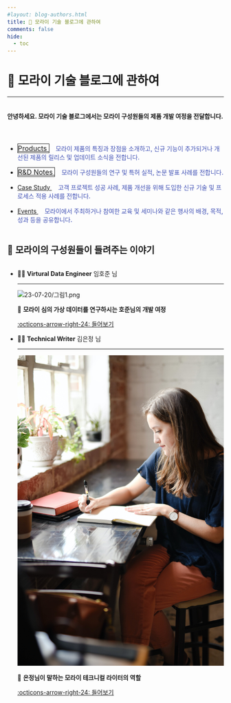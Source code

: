 ```yaml
---
#layout: blog-authors.html
title: 🥇 모라이 기술 블로그에 관하여
comments: false
hide:
  - toc
---
```


# 🥇 모라이 기술 블로그에 관하여

---

<div style="display: flex; width: 100%;">
  <h4>
  안녕하세요. 모라이 기술 블로그에서는 모라이 구성원들의 제품 개발 여정을 전달합니다.
  </h4>
</div>

<div class="md-grid md-typeset">
  <img src="https://static.wixstatic.com/media/7d1679_9795b2130e2b4fdaa94665936c1338ba~mv2.jpg/v1/crop/x_0,y_47,w_1920,h_891/fill/w_981,h_455,al_c,q_85,usm_0.66_1.00_0.01,enc_auto/11.jpg" alt="" width="1659px" height="auto" draggable="false">

  <ul>
    <li style = "margin-top: 20px;">
      <a href="../category/products/" title="Quick Start of SIM 1.0 Products!" style="font-size: 16px; border: 1px solid;" class="md-button">
      Products
      </a><span style="font-size: 14px; font-weight:550; color: #4051b5; fill:rgba(144, 101, 176, 1)" data-token-index="0" class="notion-enable-hover">&nbsp; &nbsp; 모라이 제품의 특징과 장점을 소개하고, 신규 기능이 추가되거나 개선된 제품의 릴리스 및 업데이트 소식을 전합니다.</span>
    </li>
    <li style = "margin-top: 15px;">
    <a href="../category/rnd-notes/" style="font-size: 16px; border: 1px solid;" class="md-button md-button--primary">
      R&D Notes
    </a><span style="font-size: 14px; font-weight:550; color: #4051b5; fill:rgba(144, 101, 176, 1)" data-token-index="0" class="notion-enable-hover">&nbsp; &nbsp; 모라이 구성원들의 연구 및 특허 실적, 논문 발표 사례를 전합니다.</span>
    </li>
    <li style = "margin-top: 15px;">
    <a href="../category/cases-study/" class="md-button">
      Case Study 
    </a><span style="font-size: 14px; font-weight:550; color: #4051b5; fill:rgba(144, 101, 176, 1)" data-token-index="0" class="notion-enable-hover">&nbsp; &nbsp; 고객 프로젝트 성공 사례, 제품 개선을 위해 도입한 신규 기술 및 프로세스 적용 사례를 전합니다.</span>
    </li>
    <li style = "margin-top: 15px;">            
    <a href="../category/events/" class="md-button md-button--primary">
      Events
    </a><span style="font-size: 14px; font-weight:550; color: #4051b5; fill:rgba(144, 101, 176, 1)" data-token-index="0" class="notion-enable-hover">&nbsp; &nbsp; 모라이에서 주최하거나 참여한 교육 및 세미나와 같은 행사의 배경, 목적, 성과 등을 공유합니다.</span>           
    </li>
  </ul>
</div>

<div style="display: flex; width: 100%;"><h2>🥇 모라이의 구성원들이 들려주는 이야기</h2>
</div>

<div class="grid cards" markdown>

-   🧑‍🚀 __Virtural Data Engineer__ 임호준 님

    ---

    ![23-07-20/그림1.png](hojun.jpg)

    🥇 **모라이 심의 가상 데이터를 연구하시는 호준님의 개발 여정**

    [:octicons-arrow-right-24: 들어보기][getting started]

-   👩‍🚒 __Technical Writer__ 김은정 님

    ---

    ![23-07-20/그림1.png](2.jpg)

    🥇 **은정님이 말하는 모라이 테크니컬 라이터의 역할**

    [:octicons-arrow-right-24: 들어보기](2.md)

</div>

             
  [getting started]: 1.md



